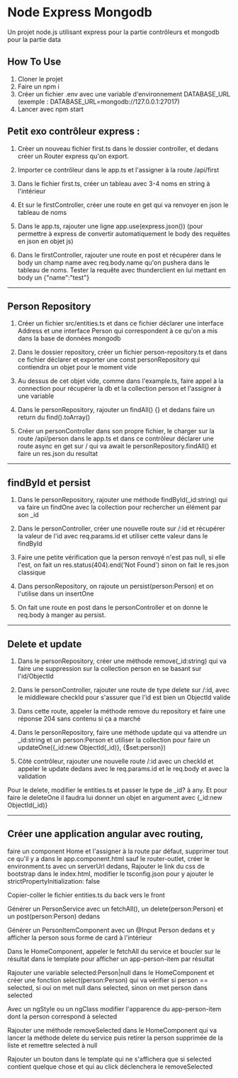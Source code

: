 # Node Express Mongodb

Un projet node.js utilisant express pour la partie contrôleurs et mongodb pour la partie data
## How To Use

 1. Cloner le projet
 2. Faire un npm i
 3. Créer un fichier .env avec une variable d'environnement DATABASE_URL (exemple : DATABASE_URL=mongodb://127.0.0.1:27017)
 4. Lancer avec npm start


## Petit exo contrôleur express :

1. Créer un nouveau fichier first.ts dans le dossier controller, et dedans créer un Router express qu'on export.
	
2. Importer ce contrôleur dans le app.ts et l'assigner à la route /api/first
	
3. Dans le fichier first.ts, créer un tableau avec 3-4 noms en string à l'intérieur
	
4. Et sur le firstController, créer une route en get qui va renvoyer en json le tableau de noms
	
5. Dans le app.ts, rajouter une ligne app.use(express.json()) (pour permettre à express de convertir automatiquement le body des requêtes en json en objet js)
	
6. Dans le firstController, rajouter une route en post et récupérer dans le body un champ name avec req.body.name qu'on pushera dans le tableau de noms. Tester la requête avec thunderclient en lui mettant en body un {"name":"test"}
____________________________________________________
## Person Repository

1. Créer un fichier src/entities.ts et dans ce fichier déclarer une interface Address et une interface Person qui correspondent à ce qu'on a mis dans la base de données mongodb
	
2. Dans le dossier repository, créer un fichier person-repository.ts et dans ce fichier déclarer et exporter une const personRepository qui contiendra un objet pour le moment vide
	
3. Au dessus de cet objet vide, comme dans l'example.ts, faire appel à la connection pour récupérer la db et la collection person et l'assigner à une variable
	
4. Dans le personRepository, rajouter un findAll() {} et dedans faire un return du find().toArray()
	
5. Créer un personController dans son propre fichier, le charger sur la route /api/person dans le app.ts et dans ce contrôleur déclarer une route async en get sur / qui va await le personRepository.findAll() et faire un res.json du resultat
_____________________________________
## findById et persist

1. Dans le personRepository, rajouter une méthode findById(_id:string) qui va faire un findOne avec la collection pour rechercher un élément par son _id
	
2. Dans le personController, créer une nouvelle route sur /:id et récupérer la valeur de l'id avec req.params.id et utiliser cette valeur dans le findById
	
3. Faire une petite vérification que la person renvoyé n'est pas null, si elle l'est, on fait un res.status(404).end('Not Found') sinon on fait le res.json classique
	
4. Dans personRepository, on rajoute un persist(person:Person) et on l'utilise dans un insertOne
	
5. On fait une route en post dans le personController et on donne le req.body à manger au persist.
_____________________________________________
## Delete et update
	
1. Dans le personRepository, créer une méthode remove(_id:string) qui va faire une suppression sur la collection person en se basant sur l'id/ObjectId
	
2. Dans le personController, rajouter une route de type delete sur /:id, avec le middleware checkId pour s'assurer que l'id est bien un ObjectId valide
	
3. Dans cette route, appeler la méthode remove du repository et faire une réponse 204 sans contenu si ça a marché
4. Dans le personRepository, faire une méthode update qui va attendre un _id:string et un person:Person et utiliser la collection pour faire un updateOne({_id:new ObjectId(_id)}, {$set:person})
	
5. Côté contrôleur, rajouter une nouvelle route /:id avec un checkId et appeler le update dedans avec le req.params.id et le req.body et avec la validation


Pour le delete, modifier le entities.ts et passer le type de _id? à any.
Et pour faire le deleteOne il faudra lui donner un objet en argument avec {_id:new ObjectId(_id)}
_____________________________
## Créer une application angular avec routing,
 faire un component Home et l'assigner à la route par défaut, supprimer tout ce qu'il y a dans le app.component.html sauf le router-outlet, créer le environment.ts avec un serverUrl dedans, Rajouter le link du css de bootstrap dans le index.html, modifier le tsconfig.json pour y ajouter le strictPropertyInitialization: false
	
Copier-coller le fichier entities.ts du back vers le front
	
Générer un PersonService avec un fetchAll(), un delete(person:Person) et un post(person:Person)  dedans
	
Générer un PersonItemComponent avec un @Input Person dedans et y afficher la person sous forme de card à l'intérieur
	
Dans le HomeComponent, appeler le fetchAll du service et boucler sur le résultat dans le template pour afficher un app-person-item par résultat
	
Rajouter une variable selected:Person|null  dans le HomeComponent et créer une fonction select(person:Person) qui va vérifier si person == selected, si oui on met null dans selected, sinon on met person dans selected
	
Avec un ngStyle ou un ngClass modifier l'apparence du app-person-item dont la person correspond à selected
	
Rajouter une méthode removeSelected dans le HomeComponent qui va lancer la méthode delete du service puis retirer la person supprimée de la liste et remettre selected à null
	
Rajouter un bouton dans le template qui ne s'affichera que si selected contient quelque chose et qui au click déclenchera le removeSelected